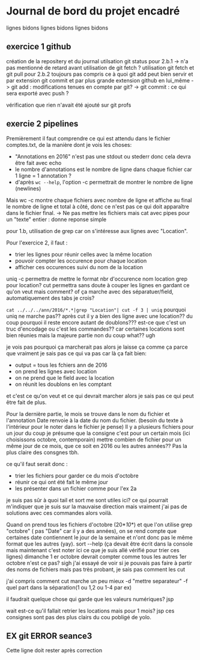 # Journal de bord du projet encadré

lignes bidons
lignes bidons
lignes bidons

## exercice 1 github
création de la repositery et du journal
utilsation git status pour 2.b.1
-> n'a pas mentionné de retard avant utilisation de git fetch ?
utilisation git fetch et git pull pour 2.b.2
toujours pas compris ce à quoi git add peut bien servir et par extension git commit et par plus grande extension github en lui_même
-> git add : modifications tenues en compte par git?
-> git commit : ce qui sera exporté avec push ?

vérification que rien n'avait été ajouté sur git profs

## exercie 2 pipelines

Premièrement il faut comprendre ce qui est attendu dans le fichier comptes.txt, de la manière dont je vois les choses:

- "Annotations en 2016" n'est pas une stdout ou stederr donc cela devra être fait avec echo
- le nombre d'annotations est le nombre de ligne dans chaque fichier car 1 ligne = 1 annotation ?
- d'après `wc --help`, l'option -c permettrait de montrer le nombre de ligne (newlines)

Mais wc -c montre chaque fichiers avec nombre de ligne et affiche au final le nombre de ligne et total à côté, donc ce n'est pas ce qui doit apparaître dans le fichier final. -> Ne pas mettre les fichiers mais cat avec pipes pour un "texte" entier : donne reponse simple

pour 1.b, utilisation de grep car on s'intéresse aux lignes avec "Location".

Pour l'exercice 2, il faut :

- trier les lignes pour réunir celles avec la même location
- pouvoir compter les occurence pour chaque location
- afficher ces occurences suivi du nom de la location

uniq -c permettra de mettre le format nbr d'occurence nom location
grep pour location?
cut permettra sans doute à couper les lignes en gardant ce qu'on veut mais comment? of ça marche avec des séparatuer/field, automatiquement des tabs je crois?

`cat ../../../ann/2016/*.*|grep "Location"| cut -f 3 | uniq`
pourquoi uniq ne marche pas?? après cut il y a bien des ligne avec une location?? du coup pourquoi il reste encore autant de doublons??? est-ce que c'est un truc d'encodage ou c'est les commandes?? car certaines locations sont bien réunies mais la majeure partie non du coup what?? ugh

je vois pas pourquoi ça marcherait pas alors je laisse ça comme ça parce que vraiment je sais pas ce qui va pas car là ça fait bien:
- output = tous les fchiers ann de 2016
- on prend les lignes avec location
- on ne prend que le field avec la location
- on réunit les doublons en les comptant

et c'est ce qu'on veut et ce qui devrait marcher alors je sais pas ce qui peut être fait de plus.

Pour la dernière partie, le mois se trouve dans le nom du fichier et l'annotation Date renvoie à la date du nom du fichier. (besoin du texte à l'intérieur pour le noter dans le fichier je pense)
Il y a plusieurs fichiers pour un jour du coup je présume que la consigne c'est pour un certain mois (ici choisissons octobre, contemporain) mettre combien de fichier pour un même jour de ce mois, que ce soit en 2016 ou les autres années?? Pas la plus claire des consgnes tbh.

ce qu'il faut serait donc :

- trier les fichiers pour garder ce du mois d'octobre
- réunir ce qui ont été fait le même jour
- les présenter dans un fichier comme pour l'ex 2a

je suis pas sûr à quoi tail et sort me sont utiles ici? ce qui pourrait m'indiquer que je suis sur la mauvaise direction mais vraiment j'ai pas de solutions avec ces commandes alors voilà.

Quand on prend tous les fichiers d'octobre (20\*_10_\*) et que l'on utilise grep "octobre" ( pas "Date" car il y a des années), on se rend compte que certaines date contiennent le jour de la semaine et n'ont donc pas le même format que les autres (yay). sort --help (ça devait être écrit dans la console mais maintenant c'est noter ici ce que je suis allé vérifié pour trier ces lignes)
dimanche 1 er octobre devrait compter comme tous les autres 1er octobre n'est ce pas? sigh
j'ai essayé de voir si je pouvais pas faire à partir des noms de fichiers mais pas très probant, je sais pas comment les cut

j'ai compris comment cut marche un peu mieux -d "mettre separateur" -f quel part dans la séparation(1 ou 1,2 ou 1-4 par ex)

il faudrait quelque chose qui garde que les valeurs numériques? jsp

wait est-ce qu'il fallait retrier les locations mais pour 1 mois? jsp ces consignes sont pas des plus clairs du cou pobligé de yolo.

## EX git ERROR seance3

Cette ligne doit rester après correction
